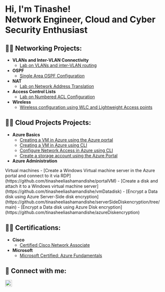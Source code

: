 <h1>Hi, I'm Tinashe! <br/>Network Engineer</a>, Cloud and</a> <a >Cyber Security Enthusiast</a></h1>

<h2>👨‍💻 Networking Projects:</h2>

- <b>VLANs and Inter-VLAN Connectivity </b>
  - [Lab on VLANs and inter-VLAN routing](https://github.com/tinasheeliashamandishe/Vlans-and-Inter-Vlan-Routing)
- <b>OSPF</b>
  - [Single Area OSPF Configuration](https://github.com/tinasheeliashamandishe/OSPF-Single-Area/tree/main)
- <b>NAT</b>
  - [Lab on Network Address Translation](https://github.com/tinasheeliashamandishe/NAT/tree/main)
- <b>Access Control Lists</b>
  - [Lab on Numbered ACL Configuration](https://github.com/tinasheeliashamandishe/acls)
- <b>Wireless</b>
  - [Wireless configuration using WLC and Lightweight Access points](https://github.com/tinasheeliashamandishe/Wireless-) <b><i></b></i>

 
<h2>👨‍💻 Cloud Projects Projects:</h2>

- <b>Azure Basics</b>
  - [Creating a VM in Azure using the Azure portal](https://github.com/tinasheeliashamandishe/Creating-VMs-in-Azure)
  - [Creating a VM in Azure using CLI](https://github.com/tinasheeliashamandishe/Create-a-VM-in-Azure-using-CLI)
  - [Configure Network Access in Azure using CLI](https://github.com/tinasheeliashamandishe/Azure-Network-Access-CLI)
  - [Create a storage account using the Azure Portal](https://github.com/tinasheeliashamandishe/storage_blob)
- <b>Azure Administration</b>
</b>
  Virtual machines</b>
  - [Create a Windows Virtual machine server in the Azure portal and connect to it via RDP](https://github.com/tinasheeliashamandishe/portalVM)
  - [Create a disk and attach it to a Windows virtual machine server](https://github.com/tinasheeliashamandishe/vmDatadisk)
  - [Encrypt a Data disk using Azure Server-Side disk encryption](https://github.com/tinasheeliashamandishe/serverSideDiskencryption/tree/main)
  - [Encrypt a Data disk using Azure Disk encryption](https://github.com/tinasheeliashamandishe/azureDiskencryption)
 
  
<h2> 👨‍💻 Certifications:</h2>

- <b>Cisco</b>
  - [Certified Cisco Network Associate](https://i.imgur.com/8nIJEKr.png)
- <b>Microsoft</b>
  - [Microsoft Certified: Azure Fundamentals](https://i.imgur.com/UU3M0JE.png)

<h2> 🤳 Connect with me:</h2>

[<img align="left" alt="JoshMadakor | LinkedIn" width="22px" src="https://cdn.jsdelivr.net/npm/simple-icons@v3/icons/linkedin.svg" />][linkedin]

[linkedin]: https://linkedin.com/in/tinashe-elias-hamandishe-6368a628a


